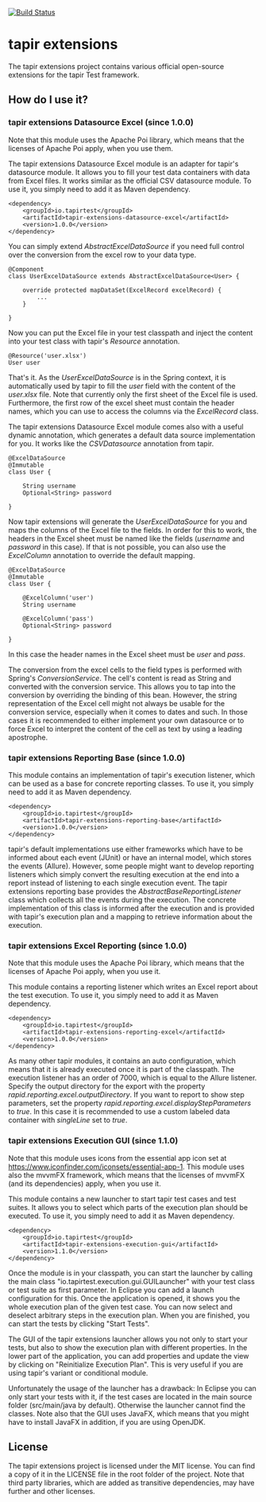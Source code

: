 [![Build Status](https://travis-ci.org/tapir-test/tapir-extensions.svg?branch=master)](https://travis-ci.org/tapir-test/tapir-extensions)

# tapir extensions
The tapir extensions project contains various official open-source extensions for the tapir Test framework.

## How do I use it?

### tapir extensions Datasource Excel (since 1.0.0)

Note that this module uses the Apache Poi library, which means that the licenses of Apache Poi apply, when you use them.

The tapir extensions Datasource Excel module is an adapter for tapir's datasource module. It allows you to fill your test data containers with data from Excel files. It works similar as the official CSV datasource module. To use it, you simply need to add it as Maven dependency. 

	<dependency>
		<groupId>io.tapirtest</groupId>
		<artifactId>tapir-extensions-datasource-excel</artifactId>
		<version>1.0.0</version>
	</dependency>

You can simply extend _AbstractExcelDataSource_ if you need full control over the conversion from the excel row to your data type.

	@Component
	class UserExcelDataSource extends AbstractExcelDataSource<User> {

		override protected mapDataSet(ExcelRecord excelRecord) {
			...
		}

	}

Now you can put the Excel file in your test classpath and inject the content into your test class with tapir's _Resource_ annotation.

	@Resource('user.xlsx')
	User user

That's it. As the _UserExcelDataSource_ is in the Spring context, it is automatically used by tapir to fill the _user_ field with the content of the _user.xlsx_ file. Note that currently only the first sheet of the Excel file is used. Furthermore, the first row of the excel sheet must contain the header names, which you can use to access the columns via the _ExcelRecord_ class.

The tapir extensions Datasource Excel module comes also with a useful dynamic annotation, which generates a default data source implementation for you. It works like the _CSVDatasource_ annotation from tapir.

	@ExcelDataSource
	@Immutable
	class User {
			
		String username
		Optional<String> password
			
	}

Now tapir extensions will generate the _UserExcelDataSource_ for you and maps the columns of the Excel file to the fields. In order for this to work, the headers in the Excel sheet must be named like the fields (_username_ and _password_ in this case). If that is not possible, you can also use the _ExcelColumn_ annotation to override the default mapping.

	@ExcelDataSource
	@Immutable
	class User {
			
		@ExcelColumn('user')
		String username
		
		@ExcelColumn('pass')
		Optional<String> password
			
	}

In this case the header names in the Excel sheet must be _user_ and _pass_.

The conversion from the excel cells to the field types is performed with Spring's _ConversionService_. The cell's content is read as String and converted with the conversion service. This allows you to tap into the conversion by overriding the binding of this bean. However, the string representation of the Excel cell might not always be usable for the conversion service, especially when it comes to dates and such. In those cases it is recommended to either implement your own datasource or to force Excel to interpret the content of the cell as text by using a leading apostrophe. 

### tapir extensions Reporting Base (since 1.0.0)

This module contains an implementation of tapir's execution listener, which can be used as a base for concrete reporting classes. To use it, you simply need to add it as Maven dependency. 

	<dependency>
		<groupId>io.tapirtest</groupId>
		<artifactId>tapir-extensions-reporting-base</artifactId>
		<version>1.0.0</version>
	</dependency>

tapir's default implementations use either frameworks which have to be informed about each event (JUnit) or have an internal model, which stores the events (Allure). However, some people might want to develop reporting listeners which simply convert the resulting execution at the end into a report instead of listening to each single execution event. The tapir extensions reporting base provides the _AbstractBaseReportingListener_ class which collects all the events during the execution. The concrete implementation of this class is informed after the execution and is provided with tapir's execution plan and a mapping to retrieve information about the execution.

### tapir extensions Excel Reporting (since 1.0.0)

Note that this module uses the Apache Poi library, which means that the licenses of Apache Poi apply, when you use it.

This module contains a reporting listener which writes an Excel report about the test execution. To use it, you simply need to add it as Maven dependency. 

	<dependency>
		<groupId>io.tapirtest</groupId>
		<artifactId>tapir-extensions-reporting-excel</artifactId>
		<version>1.0.0</version>
	</dependency>
	
As many other tapir modules, it contains an auto configuration, which means that it is already executed once it is part of the classpath. The execution listener has an order of 7000, which is equal to the Allure listener. Specify the output directory for the export with the property _rapid.reporting.excel.outputDirectory_. If you want to report to show step parameters, set the property _rapid.reporting.excel.displayStepParameters_ to _true_. In this case it is recommended to use a custom labeled data container with _singleLine_ set to _true_.

### tapir extensions Execution GUI (since 1.1.0)

Note that this module uses icons from the essential app icon set at https://www.iconfinder.com/iconsets/essential-app-1. This module uses also the mvvmFX framework, which means that the licenses of mvvmFX (and its dependencies) apply, when you use it.

This module contains a new launcher to start tapir test cases and test suites. It allows you to select which parts of the execution plan should be executed. To use it, you simply need to add it as Maven dependency. 

	<dependency>
		<groupId>io.tapirtest</groupId>
		<artifactId>tapir-extensions-execution-gui</artifactId>
		<version>1.1.0</version>
	</dependency>

Once the module is in your classpath, you can start the launcher by calling the main class "io.tapirtest.execution.gui.GUILauncher" with your test class or test suite as first parameter. In Eclipse you can add a launch configuration for this. Once the application is opened, it shows you the whole execution plan of the given test case. You can now select and deselect arbitrary steps in the execution plan. When you are finished, you can start the tests by clicking "Start Tests".

The GUI of the tapir extensions launcher allows you not only to start your tests, but also to show the execution plan with different properties. In the lower part of the application, you can add properties and update the view by clicking on "Reinitialize Execution Plan". This is very useful if you are using tapir's variant or conditional module.

Unfortunately the usage of the launcher has a drawback: In Eclipse you can only start your tests with it, if the test cases are located in the main source folder (src/main/java by default). Otherwise the launcher cannot find the classes. Note also that the GUI uses JavaFX, which means that you might have to install JavaFX in addition, if you are using OpenJDK.

## License

The tapir extensions project is licensed under the MIT license. You can find a copy of it in the LICENSE file in the root folder of the project. Note that third party libraries, which are added as transitive dependencies, may have further and other licenses.